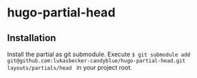 # hugo-partial-head

## Installation
Install the partial as git submodule. Execute ```$ git submodule add git@github.com:lukasbecker-candyblue/hugo-partial-head.git layouts/partials/head ``` in your project root. 
